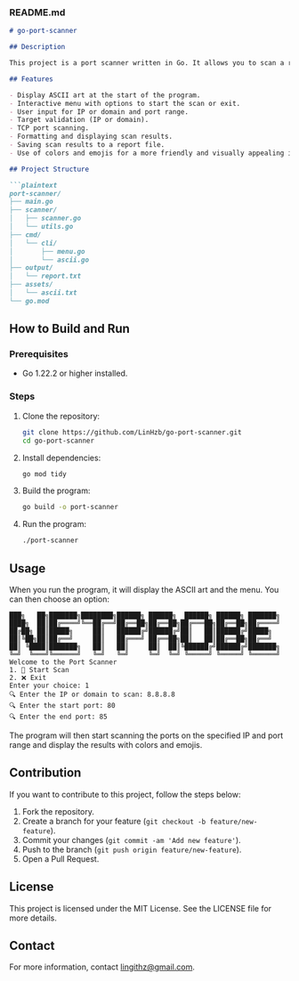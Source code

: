 ### README.md

```markdown
# go-port-scanner

## Description

This project is a port scanner written in Go. It allows you to scan a range of ports on a specific IP or domain to check which ports are open or closed. The project also includes a command-line interface (CLI) with ASCII art and menu options.

## Features

- Display ASCII art at the start of the program.
- Interactive menu with options to start the scan or exit.
- User input for IP or domain and port range.
- Target validation (IP or domain).
- TCP port scanning.
- Formatting and displaying scan results.
- Saving scan results to a report file.
- Use of colors and emojis for a more friendly and visually appealing interface.

## Project Structure

```plaintext
port-scanner/
├── main.go
├── scanner/
│   ├── scanner.go
│   └── utils.go
├── cmd/
│   └── cli/
│       ├── menu.go
│       └── ascii.go
├── output/
│   └── report.txt
├── assets/
│   └── ascii.txt
└── go.mod
```

## How to Build and Run

### Prerequisites

- Go 1.22.2 or higher installed.

### Steps

1. Clone the repository:
   ```sh
   git clone https://github.com/LinHzb/go-port-scanner.git
   cd go-port-scanner
   ```

2. Install dependencies:
   ```sh
   go mod tidy
   ```

3. Build the program:
   ```sh
   go build -o port-scanner
   ```

4. Run the program:
   ```sh
   ./port-scanner
   ```

## Usage

When you run the program, it will display the ASCII art and the menu. You can then choose an option:

```plaintext
███╗   ██╗███████╗████████╗██████╗ ██████╗  ██████╗ ██████╗ ███████╗
████╗  ██║██╔════╝╚══██╔══╝██╔══██╗██╔══██╗██╔═══██╗██╔══██╗██╔════╝
██╔██╗ ██║█████╗     ██║   ██████╔╝██████╔╝██║   ██║██████╔╝█████╗  
██║╚██╗██║██╔══╝     ██║   ██╔═══╝ ██╔══██╗██║   ██║██╔══██╗██╔══╝  
██║ ╚████║███████╗   ██║   ██║     ██║  ██║╚██████╔╝██████╔╝███████╗
╚═╝  ╚═══╝╚══════╝   ╚═╝   ╚═╝     ╚═╝  ╚═╝ ╚═════╝ ╚═════╝ ╚══════╝
Welcome to the Port Scanner
1. 🚀 Start Scan
2. ❌ Exit
Enter your choice: 1
🔍 Enter the IP or domain to scan: 8.8.8.8
🔍 Enter the start port: 80
🔍 Enter the end port: 85
```

The program will then start scanning the ports on the specified IP and port range and display the results with colors and emojis.

## Contribution

If you want to contribute to this project, follow the steps below:

1. Fork the repository.
2. Create a branch for your feature (`git checkout -b feature/new-feature`).
3. Commit your changes (`git commit -am 'Add new feature'`).
4. Push to the branch (`git push origin feature/new-feature`).
5. Open a Pull Request.

## License

This project is licensed under the MIT License. See the LICENSE file for more details.

## Contact

For more information, contact [lingithz@gmail.com](mailto:lingithz@gmail.com).
```
